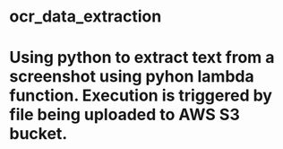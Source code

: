 # ocr_data_extraction

# Using python to extract text from a screenshot using pyhon lambda function. Execution is triggered by file being uploaded to AWS S3 bucket.
